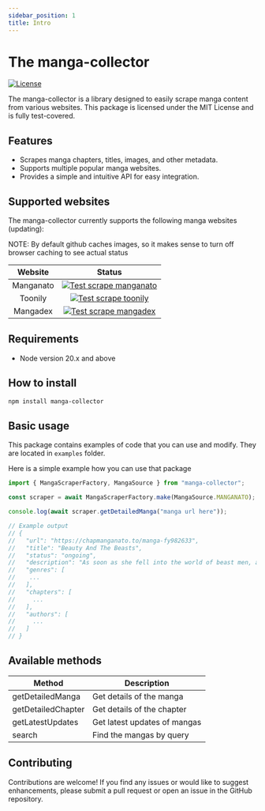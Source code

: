 ```yaml
---
sidebar_position: 1
title: Intro
---
```


# The manga-collector

[![License](https://img.shields.io/badge/license-MIT-blue)](https://opensource.org/licenses/MIT)

The manga-collector is a library designed to easily scrape manga content from various websites. This package is licensed under the MIT License and is fully test-covered.

## Features

- Scrapes manga chapters, titles, images, and other metadata.
- Supports multiple popular manga websites.
- Provides a simple and intuitive API for easy integration.

## Supported websites

The manga-collector currently supports the following manga websites (updating):

NOTE: By default github caches images, so it makes sense to turn off browser caching to see actual status

| **Website** |                                                                                                  **Status**                                                                                                  |
| :---------: | :----------------------------------------------------------------------------------------------------------------------------------------------------------------------------------------------------------: |
|  Manganato  | [![Test scrape manganato](https://github.com/AkioSarkiz/manga-collector/actions/workflows/manganato-test.yml/badge.svg)](https://github.com/AkioSarkiz/manga-collector/actions/workflows/manganato-test.yml) |
|   Toonily   |    [![Test scrape toonily](https://github.com/AkioSarkiz/manga-collector/actions/workflows/toonily-test.yml/badge.svg)](https://github.com/AkioSarkiz/manga-collector/actions/workflows/toonily-test.yml)    |
|  Mangadex   |  [![Test scrape mangadex](https://github.com/AkioSarkiz/manga-collector/actions/workflows/mangadex-test.yml/badge.svg)](https://github.com/AkioSarkiz/manga-collector/actions/workflows/mangadex-test.yml)   |

## Requirements

- Node version 20.x and above

## How to install

```bash
npm install manga-collector
```

## Basic usage

This package contains examples of code that you can use and modify. They are located in `examples` folder.

Here is a simple example how you can use that package

```typescript
import { MangaScraperFactory, MangaSource } from "manga-collector";

const scraper = await MangaScraperFactory.make(MangaSource.MANGANATO);

console.log(await scraper.getDetailedManga("manga url here"));

// Example output
// {
//   "url": "https://chapmanganato.to/manga-fy982633",
//   "title": "Beauty And The Beasts",
//   "status": "ongoing",
//   "description": "As soon as she fell into the world of beast men, a leopard forcibly took her back to his home. Indeed, Bai Jingjing is at a complete and utter loss. The males in this world are all handsome beyond compare, while the women are all so horrid that even the gods shudder at their sight. As a first-rate girl from the modern world (she's even a quarter Russian), Bai Jingjing finds herself sitting at the center of a harem filled with beautiful men -- at the very peak of existence.",
//   "genres": [
//    ...
//   ],
//   "chapters": [
//     ...
//   ],
//   "authors": [
//     ...
//   ]
// }
```

## Available methods

| Method             | Description                  |
| ------------------ | ---------------------------- |
| getDetailedManga   | Get details of the manga     |
| getDetailedChapter | Get details of the chapter   |
| getLatestUpdates   | Get latest updates of mangas |
| search             | Find the mangas by query     |

## Contributing

Contributions are welcome! If you find any issues or would like to suggest enhancements, please submit a pull request or open an issue in the GitHub repository.
